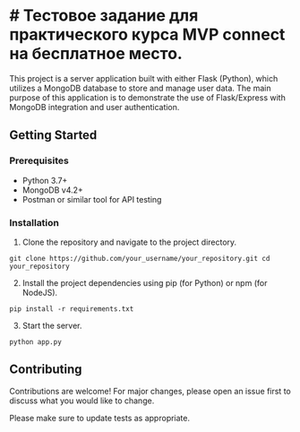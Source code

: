 
# # Тестовое задание для практического курса MVP connect на бесплатное место.

This project is a server application built with either Flask (Python), which utilizes a MongoDB database to store and manage user data. The main purpose of this application is to demonstrate the use of Flask/Express with MongoDB integration and user authentication.

## Getting Started

### Prerequisites

-   Python 3.7+
-   MongoDB v4.2+
-   Postman or similar tool for API testing

### Installation

1.  Clone the repository and navigate to the project directory.

`git clone https://github.com/your_username/your_repository.git
cd your_repository` 

2.  Install the project dependencies using pip (for Python) or npm (for NodeJS).

`pip install -r requirements.txt` 

3.  Start the server.

`python app.py` 

## Contributing

Contributions are welcome! For major changes, please open an issue first to discuss what you would like to change.

Please make sure to update tests as appropriate.
